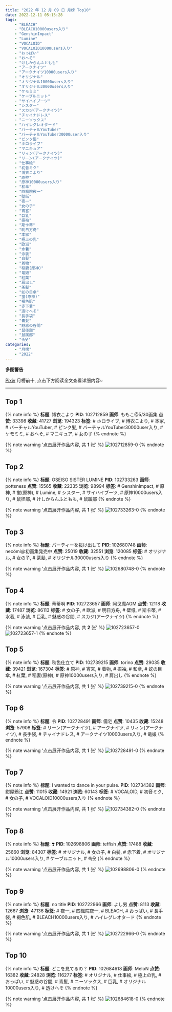 ```yaml
---
title: "2022 年 12 月 09 日 月榜 Top10"
date: 2022-12-11 05:15:28
tags:
    - "BLEACH"
    - "BLEACH10000users入り"
    - "GenshinImpact"
    - "Lumine"
    - "VOCALOID"
    - "VOCALOID10000users入り"
    - "おっぱい"
    - "おへそ"
    - "けしからんふともも"
    - "アークナイツ"
    - "アークナイツ10000users入り"
    - "オリジナル"
    - "オリジナル10000users入り"
    - "オリジナル30000users入り"
    - "ケモミミ"
    - "ケーブルニット"
    - "サイハイブーツ"
    - "シスター"
    - "スカジ(アークナイツ)"
    - "チャイナドレス"
    - "ニーソックス"
    - "ハイレグレオタード"
    - "バーチャルYouTuber"
    - "バーチャルYouTuber30000user入り"
    - "ピンク髪"
    - "ホロライブ"
    - "マニキュア"
    - "リィン(アークナイツ)"
    - "リーン(アークナイツ)"
    - "仕事絵"
    - "初音ミク"
    - "博衣こより"
    - "原神"
    - "原神10000users入り"
    - "和傘"
    - "四楓院夜一"
    - "壁纸"
    - "夜一"
    - "女の子"
    - "宵宮"
    - "巨乳"
    - "振袖"
    - "斯卡蒂"
    - "明日方舟"
    - "本家"
    - "極上の乳"
    - "欧派"
    - "水着"
    - "泳装"
    - "白髪"
    - "着物"
    - "稲妻(原神)"
    - "竜娘"
    - "紅葉"
    - "肩出し"
    - "茶髪"
    - "蛇の目傘"
    - "蛍(原神)"
    - "褐色肌"
    - "赤下着"
    - "透けへそ"
    - "長手袋"
    - "青髪"
    - "魅惑の谷間"
    - "鼠径部"
    - "鼠蹊部"
    - "속옷"
categories:
    - "月榜"
    - "2022"
---
```


<i class="fa fa-triangle-exclamation"></i>**多图警告**<i class="fa fa-triangle-exclamation"></i>

[Pixiv](https://www.pixiv.net/) 月榜前十, 点击下方阅读全文查看详细内容~

<!-- more -->

---

## Top 1

{% note info %}
**标题**: 博衣こより
**PID**: 102712859 **画师**: ももこ@5/30画集
**点赞**: 33398 **收藏**: 41727 **浏览**: 194323
**标签**: # ホロライブ, # 博衣こより, # 本家, # バーチャルYouTuber, # ピンク髪, # バーチャルYouTuber30000user入り, # ケモミミ, # おへそ, # マニキュア, # 女の子
{% endnote %}

{% note warning '点击展开作品内容, 共 **1** 张' %}
![102712859-0](https://i.pixiv.re/img-original/img/2022/11/12/02/20/07/102712859_p0.png)
{% endnote %}

## Top 2

{% note info %}
**标题**: OSEISO SISTER LUMINE
**PID**: 102733263 **画师**: pottsness
**点赞**: 15565 **收藏**: 22335 **浏览**: 98994
**标签**: # GenshinImpact, # 原神, # 蛍(原神), # Lumine, # シスター, # サイハイブーツ, # 原神10000users入り, # 鼠径部, # けしからんふともも, # 鼠蹊部
{% endnote %}

{% note warning '点击展开作品内容, 共 **1** 张' %}
![102733263-0](https://i.pixiv.re/img-original/img/2022/11/12/21/00/02/102733263_p0.jpg)
{% endnote %}

## Top 3

{% note info %}
**标题**: パーティーを抜け出して
**PID**: 102680748 **画师**: necömi@初画集発売中
**点赞**: 25019 **收藏**: 32551 **浏览**: 120085
**标签**: # オリジナル, # 女の子, # 茶髪, # オリジナル30000users入り
{% endnote %}

{% note warning '点击展开作品内容, 共 **1** 张' %}
![102680748-0](https://i.pixiv.re/img-original/img/2022/11/11/00/00/08/102680748_p0.png)
{% endnote %}

## Top 4

{% note info %}
**标题**: 蒂蒂啊
**PID**: 102723657 **画师**: 阿戈魔AGM
**点赞**: 12118 **收藏**: 17487 **浏览**: 86113
**标签**: # 女の子, # 欧派, # 明日方舟, # 壁纸, # 斯卡蒂, # 水着, # 泳装, # 巨乳, # 魅惑の谷間, # スカジ(アークナイツ)
{% endnote %}

{% note warning '点击展开作品内容, 共 **2** 张' %}
![102723657-0](https://i.pixiv.re/img-original/img/2022/11/12/14/23/57/102723657_p0.jpg)
![102723657-1](https://i.pixiv.re/img-original/img/2022/11/12/14/23/57/102723657_p1.jpg)
{% endnote %}

## Top 5

{% note info %}
**标题**: 秋色仕立て
**PID**: 102739215 **画师**: torino
**点赞**: 29035 **收藏**: 39421 **浏览**: 167304
**标签**: # 原神, # 宵宮, # 着物, # 振袖, # 和傘, # 蛇の目傘, # 紅葉, # 稲妻(原神), # 原神10000users入り, # 肩出し
{% endnote %}

{% note warning '点击展开作品内容, 共 **1** 张' %}
![102739215-0](https://i.pixiv.re/img-original/img/2022/11/13/05/33/13/102739215_p0.jpg)
{% endnote %}

## Top 6

{% note info %}
**标题**: 令
**PID**: 102728491 **画师**: 儒宅
**点赞**: 10435 **收藏**: 15248 **浏览**: 57908
**标签**: # リーン(アークナイツ), # アークナイツ, # リィン(アークナイツ), # 長手袋, # チャイナドレス, # アークナイツ10000users入り, # 竜娘
{% endnote %}

{% note warning '点击展开作品内容, 共 **1** 张' %}
![102728491-0](https://i.pixiv.re/img-original/img/2022/11/12/18/10/16/102728491_p0.jpg)
{% endnote %}

## Top 7

{% note info %}
**标题**: I wanted to dance in your pulse.
**PID**: 102734382 **画师**: 紺屋鴉江
**点赞**: 11015 **收藏**: 14921 **浏览**: 60143
**标签**: # VOCALOID, # 初音ミク, # 女の子, # VOCALOID10000users入り
{% endnote %}

{% note warning '点击展开作品内容, 共 **1** 张' %}
![102734382-0](https://i.pixiv.re/img-original/img/2022/11/12/21/33/42/102734382_p0.jpg)
{% endnote %}

## Top 8

{% note info %}
**标题**: ❣️
**PID**: 102698806 **画师**: teffish
**点赞**: 17488 **收藏**: 25660 **浏览**: 84307
**标签**: # オリジナル, # 女の子, # 白髪, # 赤下着, # オリジナル10000users入り, # ケーブルニット, # 속옷
{% endnote %}

{% note warning '点击展开作品内容, 共 **1** 张' %}
![102698806-0](https://i.pixiv.re/img-original/img/2022/11/11/18/54/43/102698806_p0.jpg)
{% endnote %}

## Top 9

{% note info %}
**标题**: no title
**PID**: 102722966 **画师**: よし男
**点赞**: 8113 **收藏**: 12667 **浏览**: 47136
**标签**: # 夜一, # 四楓院夜一, # BLEACH, # おっぱい, # 長手袋, # 褐色肌, # BLEACH10000users入り, # ハイレグレオタード
{% endnote %}

{% note warning '点击展开作品内容, 共 **1** 张' %}
![102722966-0](https://i.pixiv.re/img-original/img/2022/11/12/13/46/34/102722966_p0.jpg)
{% endnote %}

## Top 10

{% note info %}
**标题**: どこを見てるの？
**PID**: 102684618 **画师**: MeIoN
**点赞**: 16382 **收藏**: 24828 **浏览**: 116277
**标签**: # オリジナル, # 仕事絵, # 極上の乳, # おっぱい, # 魅惑の谷間, # 青髪, # ニーソックス, # 巨乳, # オリジナル10000users入り, # 透けへそ
{% endnote %}

{% note warning '点击展开作品内容, 共 **1** 张' %}
![102684618-0](https://i.pixiv.re/img-original/img/2022/11/11/02/13/51/102684618_p0.jpg)
{% endnote %}
